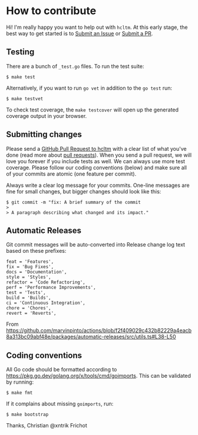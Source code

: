 # How to contribute

Hi! I'm really happy you want to help out with `hcltm`. At this early stage, the best way to get started is to [Submit an Issue](https://github.com/xntrik/hcltm/issues) or [Submit a PR](https://github.com/xntrik/hcltm/pulls).

## Testing

There are a bunch of `_test.go` files. To run the test suite:

```
$ make test
```

Alternatively, if you want to run `go vet` in addition to the `go test` run:

```
$ make testvet
```

To check test coverage, the `make testcover` will open up the generated coverage output in your browser.

## Submitting changes

Please send a [GitHub Pull Request to hcltm](https://github.com/xntrik/hcltm/pulls) with a clear list of what you've done (read more about [pull requests](http://help.github.com/pull-requests/)). When you send a pull request, we will love you forever if you include tests as well. We can always use more test coverage. Please follow our coding conventions (below) and make sure all of your commits are atomic (one feature per commit).

Always write a clear log message for your commits. One-line messages are fine for small changes, but bigger changes should look like this:

    $ git commit -m "fix: A brief summary of the commit
    > 
    > A paragraph describing what changed and its impact."

## Automatic Releases

Git commit messages will be auto-converted into Release change log text based on these prefixes:

```
feat = 'Features',
fix = 'Bug Fixes',
docs = 'Documentation',
style = 'Styles',
refactor = 'Code Refactoring',
perf = 'Performance Improvements',
test = 'Tests',
build = 'Builds',
ci = 'Continuous Integration',
chore = 'Chores',
revert = 'Reverts',
```

From https://github.com/marvinpinto/actions/blob/f2f409029c432b82229a4eacb8a313bc09abf48e/packages/automatic-releases/src/utils.ts#L38-L50

## Coding conventions

All Go code should be formatted according to https://pkg.go.dev/golang.org/x/tools/cmd/goimports. This can be validated by running:

```
$ make fmt
```

If it complains about missing `goimports`, run:

```
$ make bootstrap
```

Thanks,
Christian @xntrik Frichot
